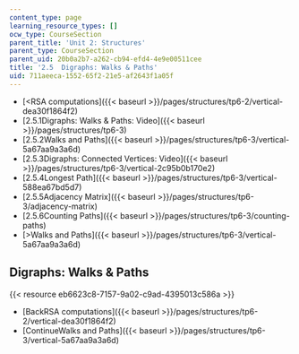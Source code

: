 ```yaml
---
content_type: page
learning_resource_types: []
ocw_type: CourseSection
parent_title: 'Unit 2: Structures'
parent_type: CourseSection
parent_uid: 20b0a2b7-a262-cb94-efd4-4e9e00511cee
title: '2.5  Digraphs: Walks & Paths'
uid: 711aeeca-1552-65f2-21e5-af2643f1a05f
---
```


*   [\<RSA computations]({{< baseurl >}}/pages/structures/tp6-2/vertical-dea30f1864f2)
*   [2.5.1Digraphs: Walks & Paths: Video]({{< baseurl >}}/pages/structures/tp6-3)
*   [2.5.2Walks and Paths]({{< baseurl >}}/pages/structures/tp6-3/vertical-5a67aa9a3a6d)
*   [2.5.3Digraphs: Connected Vertices: Video]({{< baseurl >}}/pages/structures/tp6-3/vertical-2c95b0b170e2)
*   [2.5.4Longest Path]({{< baseurl >}}/pages/structures/tp6-3/vertical-588ea67bd5d7)
*   [2.5.5Adjacency Matrix]({{< baseurl >}}/pages/structures/tp6-3/adjacency-matrix)
*   [2.5.6Counting Paths]({{< baseurl >}}/pages/structures/tp6-3/counting-paths)
*   [\>Walks and Paths]({{< baseurl >}}/pages/structures/tp6-3/vertical-5a67aa9a3a6d)

Digraphs: Walks & Paths
-----------------------

{{< resource eb6623c8-7157-9a02-c9ad-4395013c586a >}}

*   [BackRSA computations]({{< baseurl >}}/pages/structures/tp6-2/vertical-dea30f1864f2)
*   [ContinueWalks and Paths]({{< baseurl >}}/pages/structures/tp6-3/vertical-5a67aa9a3a6d)